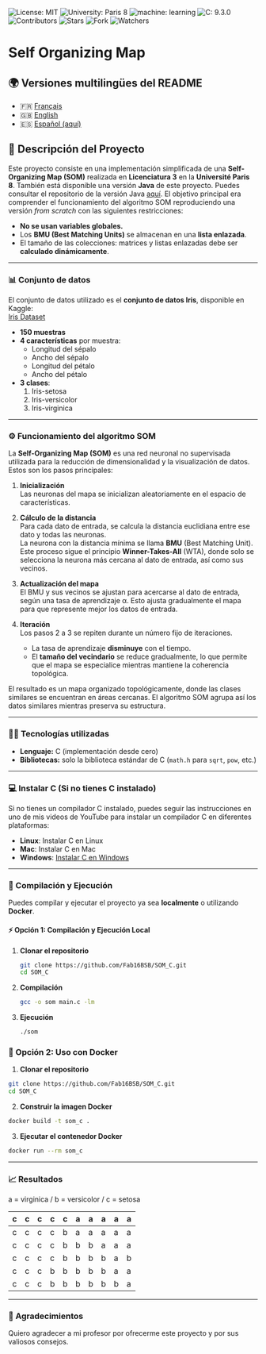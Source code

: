 ![License: MIT](https://img.shields.io/badge/Licence-MIT-green)
![University: Paris 8](https://img.shields.io/badge/University-Paris%208-red)
![machine: learning](https://img.shields.io/badge/machine-learning-blue)
![C: 9.3.0](https://img.shields.io/badge/c-9.3.0-brightgreen)
![Contributors](https://img.shields.io/badge/contributor-1-orange)
![Stars](https://img.shields.io/github/stars/Fab16BSB/SOM_C?color=orange)
![Fork](https://img.shields.io/github/forks/Fab16BSB/SOM_C?color=orange)
![Watchers](https://img.shields.io/github/watchers/Fab16BSB/SOM_C?color=orange)


<h1> Self Organizing Map </h1>

## 🌍 Versiones multilingües del README

- 🇫🇷 [Français](./README.fr.md)
- 🇬🇧 [English](.README.md)
- 🇪🇸 [Español (aquí)](#)

## 📘 Descripción del Proyecto

Este proyecto consiste en una implementación simplificada de una **Self-Organizing Map (SOM)** realizada en **Licenciatura 3** en la **Université Paris 8**. También está disponible una versión **Java** de este proyecto. Puedes consultar el repositorio de la versión Java [aquí](https://github.com/Fab16BSB/SOM_JAVA). El objetivo principal era comprender el funcionamiento del algoritmo SOM reproduciendo una versión *from scratch* con las siguientes restricciones:

- **No se usan variables globales.**  
- Los **BMU (Best Matching Units)** se almacenan en una **lista enlazada**.  
- El tamaño de las colecciones: matrices y listas enlazadas debe ser **calculado dinámicamente**.  

---

### 📊 Conjunto de datos

El conjunto de datos utilizado es el **conjunto de datos Iris**, disponible en Kaggle:  
[Iris Dataset](https://www.kaggle.com/uciml/iris)

- **150 muestras**  
- **4 características** por muestra:  
  - Longitud del sépalo  
  - Ancho del sépalo  
  - Longitud del pétalo  
  - Ancho del pétalo  
- **3 clases**:  
  1. Iris-setosa  
  2. Iris-versicolor  
  3. Iris-virginica  

---

### ⚙️ Funcionamiento del algoritmo SOM

La **Self-Organizing Map (SOM)** es una red neuronal no supervisada utilizada para la reducción de dimensionalidad y la visualización de datos. Estos son los pasos principales:

1. **Inicialización**  
   Las neuronas del mapa se inicializan aleatoriamente en el espacio de características.  

2. **Cálculo de la distancia**  
   Para cada dato de entrada, se calcula la distancia euclidiana entre ese dato y todas las neuronas.  
   La neurona con la distancia mínima se llama **BMU** (Best Matching Unit). Este proceso sigue el principio **Winner-Takes-All** (WTA), donde solo se selecciona la neurona más cercana al dato de entrada, así como sus vecinos.

3. **Actualización del mapa**  
   El BMU y sus vecinos se ajustan para acercarse al dato de entrada, según una tasa de aprendizaje α. Esto ajusta gradualmente el mapa para que represente mejor los datos de entrada.

4. **Iteración**  
   Los pasos 2 a 3 se repiten durante un número fijo de iteraciones.  
   - La tasa de aprendizaje **disminuye** con el tiempo.  
   - El **tamaño del vecindario** se reduce gradualmente, lo que permite que el mapa se especialice mientras mantiene la coherencia topológica.

El resultado es un mapa organizado topológicamente, donde las clases similares se encuentran en áreas cercanas. El algoritmo SOM agrupa así los datos similares mientras preserva su estructura.

---

### 🧑‍💻 Tecnologías utilizadas

- **Lenguaje:** C (implementación desde cero)  
- **Bibliotecas:** solo la biblioteca estándar de C (`math.h` para `sqrt`, `pow`, etc.)

---

### 💻 Instalar C (Si no tienes C instalado)

Si no tienes un compilador C instalado, puedes seguir las instrucciones en uno de mis videos de YouTube para instalar un compilador C en diferentes plataformas:

- **Linux**: Instalar C en Linux
- **Mac**: Instalar C en Mac
- **Windows**: [Instalar C en Windows](https://www.youtube.com/watch?v=MNPhTlvzSIA)

---

### 📝 Compilación y Ejecución

Puedes compilar y ejecutar el proyecto ya sea **localmente** o utilizando **Docker**.

#### ⚡ Opción 1: Compilación y Ejecución Local

1. **Clonar el repositorio**

   ```bash
   git clone https://github.com/Fab16BSB/SOM_C.git
   cd SOM_C
   ```
   
2. **Compilación**

   ```bash
   gcc -o som main.c -lm
   ```

3. **Ejecución**

   ```bash
   ./som
   ````

### 🐳 Opción 2: Uso con Docker

1. **Clonar el repositorio**
   
  ```bash
  git clone https://github.com/Fab16BSB/SOM_C.git
  cd SOM_C
  ```

2. **Construir la imagen Docker**

```bash
docker build -t som_c .
```

3. **Ejecutar el contenedor Docker**
```bash
docker run --rm som_c
```

---
### 📈 Resultados
a = virginica / b = versicolor / c = setosa  

| c | c | c | c | c | a | a | a | a | a |
|---|---|---|---|---|---|---|---|---|---|
| c | c | c | c | b | a | a | a | a | a |
| c | c | c | c | b | b | b | a | a | a |
| c | c | c | c | b | b | b | b | a | b |
| c | c | c | b | b | b | b | b | a | a |
| c | c | c | b | b | b | b | b | b | a |

---


### 🙌 Agradecimientos
Quiero agradecer a mi profesor por ofrecerme este proyecto y por sus valiosos consejos.

